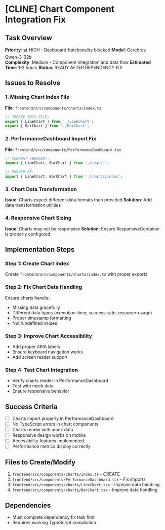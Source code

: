 # [CLINE] Chart Component Integration Fix

## Task Overview
**Priority**: 📊 HIGH - Dashboard functionality blocked
**Model**: Cerebras Qwen-3-32b  
**Complexity**: Medium - Component integration and data flow
**Estimated Time**: 1-2 hours
**Status**: READY AFTER DEPENDENCY FIX

## Issues to Resolve

### 1. Missing Chart Index File
**File**: `frontend/src/components/charts/index.ts`
```typescript
// CREATE THIS FILE:
export { LineChart } from './LineChart';
export { BarChart } from './BarChart';
```

### 2. PerformanceDashboard Import Fix
**File**: `frontend/src/components/PerformanceDashboard.tsx`
```typescript
// CURRENT (BROKEN):
import { LineChart, BarChart } from './charts';

// SHOULD BE:
import { LineChart, BarChart } from './charts/index';
```

### 3. Chart Data Transformation
**Issue**: Charts expect different data formats than provided
**Solution**: Add data transformation utilities

### 4. Responsive Chart Sizing
**Issue**: Charts may not be responsive
**Solution**: Ensure ResponsiveContainer is properly configured

## Implementation Steps

### Step 1: Create Chart Index
Create `frontend/src/components/charts/index.ts` with proper exports

### Step 2: Fix Chart Data Handling
Ensure charts handle:
- Missing data gracefully
- Different data types (execution-time, success-rate, resource-usage)
- Proper timestamp formatting
- Null/undefined values

### Step 3: Improve Chart Accessibility
- Add proper ARIA labels
- Ensure keyboard navigation works
- Add screen reader support

### Step 4: Test Chart Integration
- Verify charts render in PerformanceDashboard
- Test with mock data
- Ensure responsive behavior

## Success Criteria
- [ ] Charts import properly in PerformanceDashboard
- [ ] No TypeScript errors in chart components
- [ ] Charts render with mock data
- [ ] Responsive design works on mobile
- [ ] Accessibility features implemented
- [ ] Performance metrics display correctly

## Files to Create/Modify
1. `frontend/src/components/charts/index.ts` - CREATE
2. `frontend/src/components/PerformanceDashboard.tsx` - Fix imports
3. `frontend/src/components/charts/LineChart.tsx` - Improve data handling
4. `frontend/src/components/charts/BarChart.tsx` - Improve data handling

## Dependencies
- Must complete dependency fix task first
- Requires working TypeScript compilation